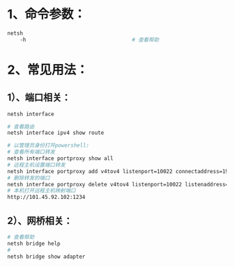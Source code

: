 # 1、命令参数：

```bash
netsh
	-h                                  # 查看帮助
```

# 2、常见用法：

## 1）、端口相关：

```bash
netsh interface

# 查看路由
netsh interface ipv4 show route

# 以管理员身份打开powershell:
# 查看所有端口转发
netsh interface portproxy show all
# 远程主机设置端口转发
netsh interface portproxy add v4tov4 listenport=10022 connectaddress=192.168.255.230 connectport=22
# 删除转发的端口
netsh interface portproxy delete v4tov4 listenport=10022 listenaddress=192.168.255.230
# 本机打开远程主机映射端口
http://101.45.92.102:1234
```

## 2）、网桥相关：

```bash
# 查看帮助
netsh bridge help
#
netsh bridge show adapter
```

